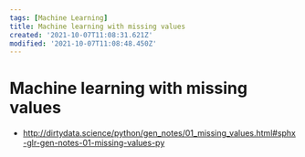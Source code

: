 ```yaml
---
tags: [Machine Learning]
title: Machine learning with missing values
created: '2021-10-07T11:08:31.621Z'
modified: '2021-10-07T11:08:48.450Z'
---
```


# Machine learning with missing values

* http://dirtydata.science/python/gen_notes/01_missing_values.html#sphx-glr-gen-notes-01-missing-values-py

